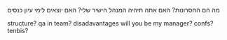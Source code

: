 
מה הם החסרונות?
האם אתה תיהיה המנהל הישיר שלי?
האם יוצאים לימי עיון כנסים

structure? 
qa in team? 
disadavantages
will you be my manager?
confs?
tenbis?



